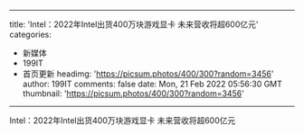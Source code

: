 
---
title: 'Intel：2022年Intel出货400万块游戏显卡 未来营收将超600亿元'
categories: 
 - 新媒体
 - 199IT
 - 首页更新
headimg: 'https://picsum.photos/400/300?random=3456'
author: 199IT
comments: false
date: Mon, 21 Feb 2022 05:56:30 GMT
thumbnail: 'https://picsum.photos/400/300?random=3456'
---

<div>   
Intel：2022年Intel出货400万块游戏显卡 未来营收将超600亿元  
</div>
            